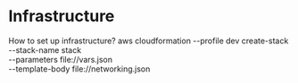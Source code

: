 # Infrastructure

How to set up infrastructure?
aws cloudformation --profile dev create-stack \
  --stack-name stack \
  --parameters file://vars.json\
  --template-body file://networking.json
